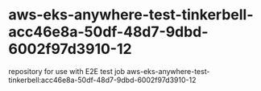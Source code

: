 # aws-eks-anywhere-test-tinkerbell-acc46e8a-50df-48d7-9dbd-6002f97d3910-12
repository for use with E2E test job aws-eks-anywhere-test-tinkerbell:acc46e8a-50df-48d7-9dbd-6002f97d3910-12
